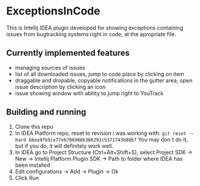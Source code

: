 # ExceptionsInCode
This is Intellij IDEA plugin developed for showing exceptions containing issues from bugtracking systems right in code, at the apropriate file.

## Currently implemented features
* managing sources of issues
* list of all downloaded issues, jump to code place by clicking on item
* draggable and dropable, copyable notifications in the gutter area, open issue description by clicking an icon
* issue showing window with ability to jump right to YouTrack

## Building and running
1. Clone this repo
3. In IDEA Platform repo, reset to revision i was working with:
`git reset --hard bbea9fb5ce77eb706986b386292c5371743b88b7`
You may don`t do it, but if you do, it will definitely work well. 
3. In IDEA go to Project Structure (Ctrl+Alt+Shift+S), select Project SDK -> New -> Intellij Platform Plugin SDK -> Path to folder where IDEA has been installed
4. Edit configurations -> Add -> Plugin -> Ok
5. Click Run

